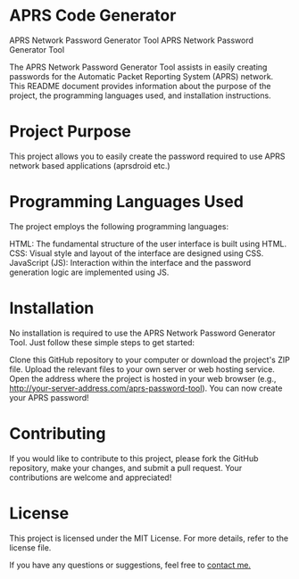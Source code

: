 # APRS Code Generator
 
APRS Network Password Generator Tool
APRS Network Password Generator Tool

The APRS Network Password Generator Tool assists in easily creating passwords for the Automatic Packet Reporting System (APRS) network. This README document provides information about the purpose of the project, the programming languages used, and installation instructions.

# Project Purpose
This project allows you to easily create the password required to use APRS network based applications (aprsdroid etc.)

# Programming Languages Used
The project employs the following programming languages:

HTML: The fundamental structure of the user interface is built using HTML. <br>
CSS: Visual style and layout of the interface are designed using CSS. <br>
JavaScript (JS): Interaction within the interface and the password generation logic are implemented using JS.

# Installation
No installation is required to use the APRS Network Password Generator Tool. Just follow these simple steps to get started:

Clone this GitHub repository to your computer or download the project's ZIP file.
Upload the relevant files to your own server or web hosting service.
Open the address where the project is hosted in your web browser (e.g., http://your-server-address.com/aprs-password-tool).
You can now create your APRS password!

# Contributing
If you would like to contribute to this project, please fork the GitHub repository, make your changes, and submit a pull request. Your contributions are welcome and appreciated!

# License
This project is licensed under the MIT License. For more details, refer to the license file.

If you have any questions or suggestions, feel free to <a href="mailto:ta4aqg@erkinmercan.com.tr" target="_blank" class="dis-link">contact me.</a>
